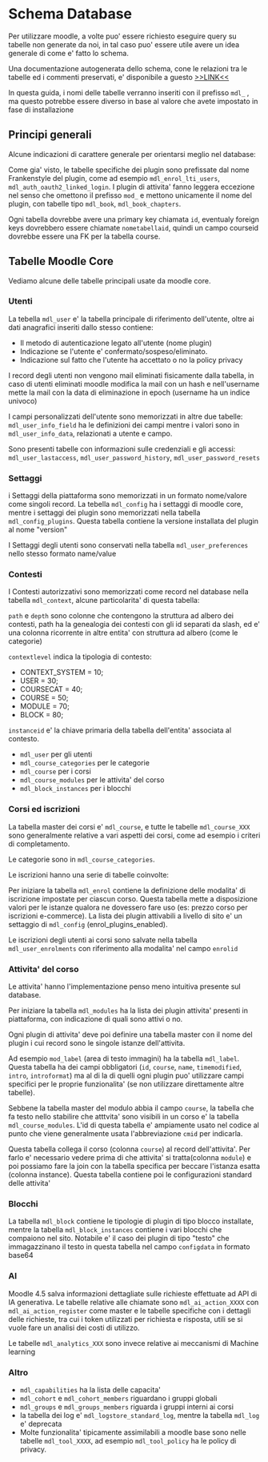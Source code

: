 Schema Database
===============

Per utilizzare moodle, a volte puo' essere richiesto eseguire query su tabelle non generate da noi, in tal caso puo' essere utile avere un idea generale di come e' fatto lo schema.

Una documentazione autogenerata dello schema, cone le relazioni tra le tabelle ed i commenti preservati, e' disponibile a guesto [>>LINK<<](https://www.examulator.com/er/output/index.html)

In questa guida, i nomi delle tabelle verranno inseriti con il prefisso `mdl_` , ma questo potrebbe essere diverso in base al valore che avete impostato in fase di installazione

Principi generali
-----------------

Alcune indicazioni di carattere generale per orientarsi meglio nel database:

Come gia' visto, le tabelle specifiche dei plugin sono prefissate dal nome Frankenstyle del plugin, come ad esempio `mdl_enrol_lti_users`, `mdl_auth_oauth2_linked_login`. I plugin di attivita' fanno leggera eccezione nel senso che omettono il prefisso `mod_` e mettono unicamente il nome del plugin, con tabelle tipo `mdl_book`, `mdl_book_chapters`.

Ogni tabella dovrebbe avere una primary key chiamata `id`, eventualy foreign keys dovrebbero essere chiamate `nometabellaid`, quindi un campo courseid dovrebbe essere una FK per la tabella course.

Tabelle Moodle Core
-------------------

Vediamo alcune delle tabelle principali usate da moodle core.

### Utenti

La tebella `mdl_user` e' la tabella principale di riferimento dell'utente, oltre ai dati anagrafici inseriti dallo stesso contiene:

- Il metodo di autenticazione legato all'utente (nome plugin)
- Indicazione se l'utente e' confermato/sospeso/eliminato.
- Indicazione sul fatto che l'utente ha accettato o no la policy privacy

I record degli utenti non vengono mail eliminati fisicamente dalla tabella, in caso di utenti eliminati moodle modifica la mail con un hash e nell'username mette la mail con la data di eliminazione in epoch (username ha un indice univoco)

I campi personalizzati dell'utente sono memorizzati in altre due tabelle: `mdl_user_info_field` ha le definizioni dei campi mentre i valori sono in `mdl_user_info_data`, relazionati a utente e campo.

Sono presenti tabelle con informazioni sulle credenziali e gli accessi: `mdl_user_lastaccess`, `mdl_user_password_history`, `mdl_user_password_resets`

### Settaggi

i Settaggi della piattaforma sono memorizzati in un formato nome/valore come singoli record. La tebella `mdl_config` ha i settaggi di moodle core, mentre i settaggi dei plugin sono memorizzati nella tabella `mdl_config_plugins`. Questa tabella contiene la versione installata del plugin al nome "version"

I Settaggi degli utenti sono conservati nella tabella `mdl_user_preferences` nello stesso formato name/value

### Contesti

I Contesti autorizzativi sono memorizzati come record nel database nella tabella `mdl_context`, alcune particolarita' di questa tabella:

`path` e `depth` sono colonne che contengono la struttura ad albero dei contesti, path ha la genealogia dei contesti con gli id separati da slash, ed e' una colonna ricorrente in altre entita' con struttura ad albero (come le categorie)

`contextlevel` indica la tipologia di contesto:

- CONTEXT_SYSTEM = 10;
- USER = 30;
- COURSECAT = 40;
- COURSE = 50;
- MODULE = 70;
- BLOCK = 80;

`instanceid` e' la chiave primaria della tabella dell'entita' associata al contesto.

- `mdl_user` per gli utenti
- `mdl_course_categories` per le categorie
- `mdl_course` per i corsi
- `mdl_course_modules` per le attivita' del corso
- `mdl_block_instances` per i blocchi

### Corsi ed iscrizioni

La tabella master dei corsi e' `mdl_course`, e tutte le tabelle `mdl_course_XXX` sono generalmente relative a vari aspetti dei corsi, come ad esempio i criteri di completamento.

Le categorie sono in `mdl_course_categories`.

Le iscrizioni hanno una serie di tabelle coinvolte:

Per iniziare la tabella `mdl_enrol` contiene la definizione delle modalita' di iscrizione impostate per ciascun corso. Questa tabella mette a disposizione valori per le istanze qualora ne dovessero fare uso (es: prezzo corso per iscrizioni e-commerce). La lista dei plugin attivabili a livello di sito e' un settaggio di `mdl_config` (enrol_plugins_enabled).

Le iscrizioni degli utenti ai corsi sono salvate nella tabella `mdl_user_enrolments` con riferimento alla modalita' nel campo `enrolid`

### Attivita' del corso

Le attivita' hanno l'implementazione penso meno intuitiva presente sul database.

Per iniziare la tabella `mdl_modules` ha la lista dei plugin attivita' presenti in piattaforma, con indicazione di quali sono attivi o no.

Ogni plugin di attivita' deve poi definire una tabella master con il nome del plugin i cui record sono le singole istanze dell'attivita.

Ad esempio `mod_label` (area di testo immagini) ha la tabella `mdl_label`. Questa tabella ha dei campi obbligatori (`id`, `course`, `name`, `timemodified`, `intro`, `introformat`) ma al di la di quelli ogni plugin puo' utilizzare campi specifici per le proprie funzionalita' (se non utilizzare direttamente altre tabelle).

Sebbene la tabella master del modulo abbia il campo `course`, la tabella che fa testo nello stabilire che atttvita' sono visibili in un corso e' la tabella `mdl_course_modules`. L'id di questa tabella e' ampiamente usato nel codice al punto che viene generalmente usata l'abbreviazione `cmid` per indicarla.

Questa tabella collega il corso (colonna `course`) al record dell'attivita'. Per farlo e' necessario vedere prima di che attivita' si tratta(colonna `module`) e poi possiamo fare la join con la tabella specifica per beccare l'istanza esatta (colonna instance). Questa tabella contiene poi le configurazioni standard delle attivita'

### Blocchi

La tabella `mdl_block` contiene le tipologie di plugin di tipo blocco installate, mentre la tabella `mdl_block_instances` contiene i vari blocchi che compaiono nel sito. Notabile e' il caso dei plugin di tipo "testo" che immagazzinano il testo in questa tabella nel campo `configdata` in formato base64

### AI

Moodle 4.5 salva informazioni dettagliate sulle richieste effettuate ad API di IA generativa. Le tabelle relative alle chiamate sono `mdl_ai_action_XXXX` con `mdl_ai_action_register` come master e le tabelle specifiche con i dettagli delle richieste, tra cui i token utilizzati per richiesta e risposta, utili se si vuole fare un analisi dei costi di utilizzo.

Le tabelle `mdl_analytics_XXX` sono invece relative ai meccanismi di Machine learning

### Altro

- `mdl_capabilities` ha la lista delle capacita'
- `mdl_cohort` e `mdl_cohort_members` riguardano i gruppi globali
- `mdl_groups` e `mdl_groups_members` riguarda i gruppi interni ai corsi
- la tabella dei log e' `mdl_logstore_standard_log`, mentre la tabella `mdl_log` e' deprecata
- Molte funzionalita' tipicamente assimilabili a moodle base sono nelle tabelle `mdl_tool_XXXX`, ad esempio `mdl_tool_policy` ha le policy di privacy.

